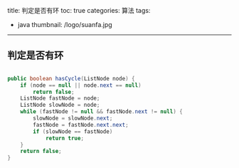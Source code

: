title: 判定是否有环
toc: true
categories: 算法
tags:
  - java
thumbnail: /logo/suanfa.jpg
---
## 判定是否有环
```java

public boolean hasCycle(ListNode node) {
    if (node == null || node.next == null)
        return false;
    ListNode fastNode = node;
    ListNode slowNode = node;
    while (fastNode != null && fastNode.next != null) {
        slowNode = slowNode.next;
        fastNode = fastNode.next.next;
        if (slowNode == fastNode)
            return true;
    }
    return false;
}
```
